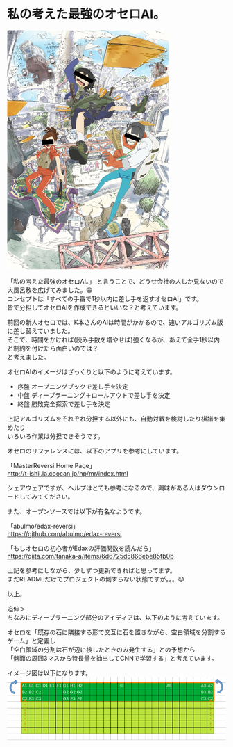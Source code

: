 # 私の考えた最強のオセロAI。

![IncredibleWorld](./doc/images/IncredibleWorld.png)

「私の考えた最強のオセロAI。」
と言うことで、どうせ会社の人しか見ないので大風呂敷を広げてみました。:smile:  
コンセプトは「すべての手番で1秒以内に差し手を返すオセロAI」です。  
皆で分担してオセロAIを作成できるといいな？と考えています。

前回の新人オセロでは、K本さんのAIは時間がかかるので、速いアルゴリズム版に差し替えていました。  
そこで、時間をかければ(読み手数を増やせば)強くなるが、あえて全手1秒以内と制約を付けたら面白いのでは？  
と考えました。

オセロAIのイメージはざっくりと以下のように考えています。

- 序盤      オープニングブックで差し手を決定
- 中盤      ディープラーニング＋ロールアウトで差し手を決定
- 終盤      勝敗完全探索で差し手を決定

上記アルゴリズムをそれぞれ分担する以外にも、自動対戦を検討したり棋譜を集めたり  
いろいろ作業は分担できそうです。

オセロのリファレンスには、以下のアプリを参考にしています。

「MasterReversi Home Page」  
http://t-ishii.la.coocan.jp/hp/mr/index.html

シェアウェアですが、ヘルプはとても参考になるので、興味がある人はダウンロードしてみてください。

また、オープンソースでは以下が有名なようです。

「abulmo/edax-reversi」  
https://github.com/abulmo/edax-reversi

「もしオセロの初心者がEdaxの評価関数を読んだら」  
https://qiita.com/tanaka-a/items/6d6725d5866ebe85fb0b

上記を参考にしながら、少しずつ更新できればと思ってます。  
まだREADMEだけでプロジェクトの側すらない状態ですが。。。:sweat:  

以上。

追伸＞  
ちなみにディープラーニング部分のアイディアは、以下のように考えています。

オセロを「既存の石に隣接する形で交互に石を置きながら、空白領域を分割するゲーム」と定義し  
「空白領域の分割は石が辺に接したときのみ発生する」との予想から  
「盤面の周囲3マスから特長量を抽出してCNNで学習する」と考えています。  

イメージ図は以下になります。
![CNN](./doc/images/cnn.png)

